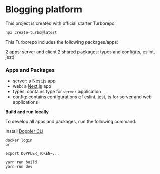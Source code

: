 # Blogging platform

This project is created with official starter Turborepo:
```sh
npx create-turbo@latest
```

This Turborepo includes the following packages/apps:

2 apps: server and client
2 shared packages: types and config(ts, eslint, jest)

### Apps and Packages

- server: a [Nest.js](https://nestjs.org/) app
- web: a [Next.js](https://nextjs.org/) app
- types: contains type for `server` application
- config: contains configurations of eslint, jest, ts for server and web applications

**Build and run locally**

To develop all apps and packages, run the following command:

Install [Doppler CLI](https://docs.doppler.com/docs/install-cli)

```
docker login
or

export DOPPLER_TOKEN=...
```

```
yarn run build
yarn run dev
```


